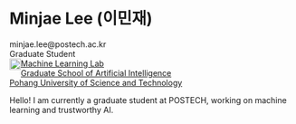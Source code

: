 # Minjae Lee (이민재)
<p>
    <i class="fa-fw fas fa-address-book"></i>
    minjae.lee@postech.ac.kr<br>
    Graduate Student<br>
    <style>
        img {
            float: left;
        }
    </style>
    <img src="{{ '/assets/img/postech_mark.png' }}" alt="icon" style="width: 20px; height: 20px">
    <a href="https://ml.postech.ac.kr"><u>Machine Learning Lab</u></a><br>
    <a href="https://ai.postech.ac.kr"><u>Graduate School of Artificial Intelligence</u></a><br>
    <a href="https://postech.ac.kr"><u>Pohang University of Science and Technology</u></a><br>

</p>
<p>
    Hello! I am currently a graduate student at POSTECH, working on machine learning and trustworthy AI.

</p>

